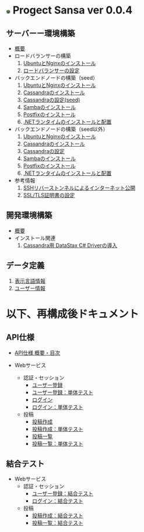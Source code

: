 # <img src="ロゴマーク/Sansa2023.png" width="2.3%"> Progect Sansa ver 0.0.4

## サーバーー環境構築
- [概要](サーバー環境構築/概要.md)
- ロードバランサーの構築
   1. [UbuntuとNginxのインストール](サーバー環境構築/UbuntuとNginxのインストール.md)
   1. [ロードバランサーの設定](サーバー環境構築/ロードバランサーの設定.md) 
- バックエンドノードの構築（seed）
   1. [UbuntuとNginxのインストール](サーバー環境構築/UbuntuとNginxのインストール.md)
   1. [Cassandraのインストール](サーバー環境構築/Cassandraのインストール.md)
   1. [Cassandraの設定(seed)](サーバー環境構築/Cassandraの設定(seed).md)
   1. [Sambaのインストール](サーバー環境構築/Sambaのインストール.md)
   1. [Postfixのインストール](サーバー環境構築/Postfixのインストール.md)
   1. [.NETランタイムのインストールと配置](サーバー環境構築/.NETランタイムのインストールと配置.md)
- バックエンドノードの構築（seed以外）
   1. [UbuntuとNginxのインストール](サーバー環境構築/UbuntuとNginxのインストール.md)
   1. [Cassandraのインストール](サーバー環境構築/Cassandraのインストール.md)
   1. [Cassandraの設定](サーバー環境構築/Cassandraの設定.md)
   1. [Sambaのインストール](サーバー環境構築/Sambaのインストール.md)
   1. [Postfixのインストール](サーバー環境構築/Postfixのインストール.md)
   1. [.NETランタイムのインストールと配置](サーバー環境構築/.NETランタイムのインストールと配置.md)
- 参考情報
   1. [SSHリバーストンネルによるインターネット公開](サーバー環境構築/SSHリバーストンネルによるインターネット公開.md)
   1. [SSL/TLS証明書の設定](サーバー環境構築/SSL-TLS証明書の設定.md)

## 開発環境構築
- [概要](サーバー開発環境構築/概要.md)
- インストール関連
   1. [Cassandra用 DataStax C# Driverの導入](サーバー開発環境構築/Cassandra用DataStaxCSharpDriverの導入.md)

## データ定義
   1. [表示言語情報](データ定義/表示言語情報.md)
   1. [ユーザー情報](データ定義/ユーザー情報.md)


# 以下、再構成後ドキュメント

## API仕様
- [API仕様 概要・目次](API仕様/API仕様概要・目次.md)

- Webサービス
  - 認証・セッション
    - [ユーザー登録](API仕様/Webサービス/認証・セッション/ユーザー登録.md)
    - [ユーザー登録：単体テスト](API仕様/Webサービス/認証・セッション/ユーザー登録_単体テスト内容.md)
    - [ログイン](API仕様/Webサービス/認証・セッション/ログイン.md)
    - [ログイン：単体テスト](API仕様/Webサービス/認証・セッション/ログイン_単体テスト内容.md)
  - 投稿
    - [投稿作成](API仕様/Webサービス/投稿/投稿作成.md)
    - [投稿作成：単体テスト](API仕様/Webサービス/投稿/投稿作成_単体テスト内容.md)
    - [投稿一覧](API仕様/Webサービス/投稿/投稿一覧.md)
    - [投稿一覧：単体テスト](API仕様/Webサービス/投稿/投稿一覧_単体テスト内容.md)

## 結合テスト
- Webサービス
  - 認証・セッション
    - [ユーザー登録：結合テスト](結合テスト/Webサービス/認証・セッション/ユーザー登録_結合テスト内容.md)
    - [ログイン：結合テスト](結合テスト/Webサービス/認証・セッション/ログイン_結合テスト内容.md)
  - 投稿
    - [投稿作成：結合テスト](結合テスト/Webサービス/投稿/投稿作成_結合テスト内容.md)
    - [投稿一覧：結合テスト](結合テスト/Webサービス/投稿/投稿一覧_結合テスト内容.md)

